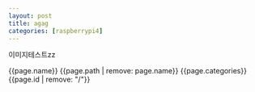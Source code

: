 ```yaml
---
layout: post
title: agag
categories: [raspberrypi4]
---
```


이미지테스트zz

{{page.name}}
{{page.path | remove: page.name}}
{{page.categories}}
{{page.id | remove: "/"}}
